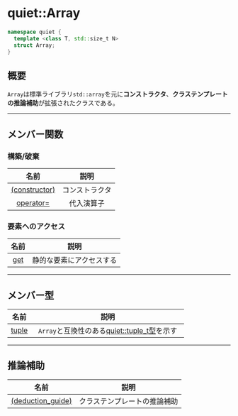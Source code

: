 # quiet::Array

``` C++
namespace quiet {
  template <class T, std::size_t N>
  struct Array;
}
```

## 概要
`Array`は標準ライブラリ`std::array`を元に**コンストラクタ**、**クラステンプレートの推論補助**が拡張されたクラスである。


---

## メンバー関数
### 構築/破棄
|                               名前                                |      説明      |
|:-----------------------------------------------------------------:|:--------------:|
| <a href="constructor" target="_self">(constructor)</a> | コンストラクタ |
|   <a href="/@Mitsuta-Hal-Osaka/quiet-Array-operator-assign" target="_self">operator=</a>   |   代入演算子  |


### 要素へのアクセス
|                               名前                                |      説明      |
|:-----------------------------------------------------------------:|:--------------:|
|<a href="/@Mitsuta-Hal-Osaka/quiet-Array-get" target="_self">get</a>     |   静的な要素にアクセスする |


---

## メンバー型
|                               名前                                |      説明      |
|:-----------------------------------------------------------------:|:--------------:|
|<a href="/@Mitsuta-Hal-Osaka/quiet-Array-tuple" target="_self">tuple</a>|`Array`と互換性のある<a href="/@Mitsuta-Hal-Osaka/quiet-tuple_t" target="_self">quiet::tuple_t型</a>を示す　|



---

## 推論補助
|                               名前                                |      説明      |
|:-----------------------------------------------------------------:|:--------------:|
|<a href="/@Mitsuta-Hal-Osaka/quiet-Array-deduction_guide" target="_self">(deduction_guide)</a>|クラステンプレートの推論補助 |
